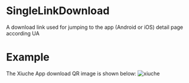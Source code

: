 # SingleLinkDownload
A download link used for jumping to the app (Android or iOS) detail page according UA


# Example
The Xiuche App download QR image is shown below:
![](http://xiuche.sinaapp.com/download_qr.jpg "xiuche")
